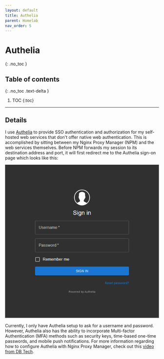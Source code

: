 ```yaml
---
layout: default
title: Authelia
parent: Homelab
nav_order: 5
---
```


# Authelia
{: .no_toc }

## Table of contents
{: .no_toc .text-delta }

1. TOC
{:toc}

---

## Details

I use [Authelia](https://www.authelia.com/) to provide SSO authentication and authorization for my self-hosted web services that don't offer native web authentication. This is accomplished by sitting between my Nginx Proxy Manager (NPM) and the web services themselves. Before NPM forwards my session to its destination address and port, it will first redirect me to the Authelia sign-on page which looks like this:

<img src="/assets/images/authelia_signon.png" alt="Heimdall Page">

Currently, I only have Authelia setup to ask for a username and password. However, Authelia also has the ability to incorporate Multi-factor Authentication (MFA) methods such as security keys, time-based one-time passwords, and mobile push notifications. For more information regarding how to configure Authelia with Nginx Proxy Manager, check out this [video from DB Tech](https://youtu.be/4UKOh3ssQSU).